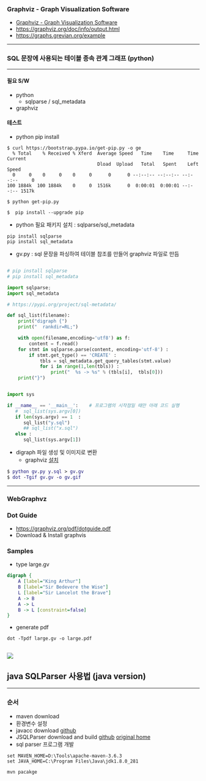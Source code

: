 ### Graphviz - Graph Visualization Software
* [Graphviz - Graph Visualization Software](https://graphviz.org/documentation/)
* https://graphviz.org/doc/info/output.html
* https://graphs.grevian.org/example
---

### SQL 문장에 사용되는 테이블  종속  관계 그래프 (python)
---

#### 필요 S/W
* python
  *  sqlparse / sql_metadata
* graphviz

#### 테스트 
* python pip install

```
$ curl https://bootstrap.pypa.io/get-pip.py -o ge
  % Total    % Received % Xferd  Average Speed   Time    Time     Time  Current
                                 Dload  Upload   Total   Spent    Left  Speed
  0     0    0     0    0     0      0      0 --:--:-- --:--:-- --:--:--     0
100 1884k  100 1884k    0     0  1516k      0  0:00:01  0:00:01 --:--:-- 1517k

$ python get-pip.py

$  pip install --upgrade pip

```

* python 필요 패키지 설치 : sqlparse/sql_metadata

```
pip install sqlparse
pip install sql_metadata
```

* gv.py : sql 문장을 파싱하여 테이블 참조를 만들어 graphviz 파일로 만듬

```python

# pip install sqlparse
# pip install sql_metadata

import sqlparse;
import sql_metadata

# https://pypi.org/project/sql-metadata/

def sql_list(filename):
    print("digraph {")
    print("  rankdir=RL;")

    with open(filename,encoding='utf8') as f:
        content = f.read()
    for stmt in sqlparse.parse(content, encoding='utf-8') :
        if stmt.get_type() == 'CREATE' :
            tbls = sql_metadata.get_query_tables(stmt.value)
            for i in range(1,len(tbls)) :
                print("  %s -> %s" % (tbls[i],  tbls[0]))
    print("}")            


import sys

if __name__ == '__main__':    # 프로그램의 시작점일 때만 아래 코드 실행
   #  sql_list(sys.argv[0])
   if len(sys.argv) == 1  :
      sql_list("y.sql")
      ## sql_list("x.sql")
   else :
      sql_list(sys.argv[1])
```

* digraph 파일 생성 및 이미지로 변환
  * graphviz [설치](https://graphviz.org/download/)
```dot
$ python gv.py y.sql > gv.gv
$ dot -Tgif gv.gv -o gv.gif
```
---
### WebGraphvz
### Dot Guide
* https://graphviz.org/pdf/dotguide.pdf
* Download & Install graphvis
### Samples
* type large.gv
```dot
digraph {
    A [label="King Arthur"]
    B [label="Sir Bedevere the Wise"]
    L [label="Sir Lancelot the Brave"]
    A -> B
    A -> L
    B -> L [constraint=false]
}
```
* generate pdf

```
dot -Tpdf large.gv -o large.pdf
```
![](https://camo.githubusercontent.com/e61fc68123555d2542a82d5f008d3f400661b6f7dacd23e4e846718206d91550/68747470733a2f2f7261772e6769746875622e636f6d2f78666c72362f677261706876697a2f6d61737465722f646f63732f726f756e642d7461626c652e706e67)
---
## java SQLParser 사용법 (java version)
---
### 순서
* maven download
* 환경변수 설정
* javacc download [github](https://github.com/javacc/javacc)
* JSQLParser download and build [github](https://github.com/JSQLParser/JSqlParser) [original home](http://jsqlparser.sourceforge.net/)
* sql parser 프로그램 개발

```
set MAVEN_HOME=D:\Tools\apache-maven-3.6.3
set JAVA_HOME=C:\Program Files\Java\jdk1.8.0_281
```

```
mvn pacakge
```
